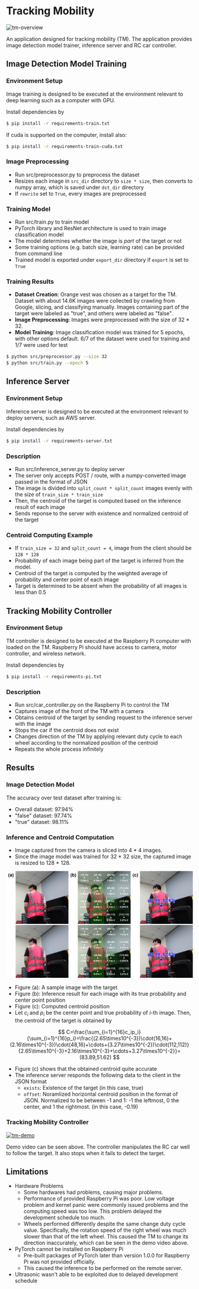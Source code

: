 # Tracking Mobility

![tm-overview](./images/tm-overview.png)

An application designed for tracking mobility (TM). The application provides image detection model trainer, inference server and RC car controller.

## Image Detection Model Training

### Environment Setup

Image training is designed to be executed at the environment relevant to deep learning such as a computer with GPU.

Install dependencies by
```sh
$ pip install -r requirements-train.txt
```

If cuda is supported on the computer, install also:
```sh
$ pip install -r requirements-train-cuda.txt
```

### Image Preprocessing

* Run src/preprocessor.py to preprocess the dataset
* Resizes each image in `src_dir` directory to `size * size`, then converts to numpy array, which is saved under `dst_dir` directory
* If `rewrite` set to `True`, every images are preprocessed

### Training Model

* Run src/train.py to train model
* PyTorch library and ResNet architecture is used to train image classification model
* The model determines whether the image is *part* of the target or not
* Some training options (e.g. batch size, learning rate) can be provided from command line
* Trained model is exported under `export_dir` directory if `export` is set to `True`

### Training Results

* **Dataset Creation**: Orange vest was chosen as a target for the TM. Dataset with about 14.6K images were collected by crawling from Google, slicing, and classifying manually. Images containing part of the target were labeled as "true", and others were labeled as "false".
* **Image Preprocessing**: Images were preprocessed with the size of 32 * 32.
* **Model Training**: Image classification model was trained for 5 epochs, with other options default. 6/7 of the dataset were used for training and 1/7 were used for test

```sh
$ python src/preprocessor.py --size 32
$ python src/train.py --epoch 5
```

## Inference Server

### Environment Setup

Inference server is designed to be executed at the environment relevant to deploy servers, such as AWS server.

Install dependencies by
```sh
$ pip install -r requirements-server.txt
```

### Description

* Run src/inference_server.py to deploy server
* The server only accepts POST / route, with a numpy-converted image passed in the format of JSON
* The image is divided into `split_count * split_count` images evenly with the size of `train_size * train_size`
* Then, the centroid of the target is computed based on the inference result of each image
* Sends reponse to the server with existence and normalized centroid of the target

### Centroid Computing Example

* If `train_size = 32` and `split_count = 4`, image from the client should be `128 * 128`
* Probability of each image being part of the target is inferred from the model.
* Centroid of the target is computed by the weighted average of probability and center point of each image
* Target is determined to be absent when the probability of all images is less than 0.5

## Tracking Mobility Controller

### Environment Setup

TM controller is designed to be executed at the Raspberry Pi computer with loaded on the TM. Raspberry Pi should have access to camera, motor controller, and wireless network.

Install dependencies by
```sh
$ pip install -r requirements-pi.txt
```

### Description

* Run src/car_controller.py on the Raspberry Pi to control the TM
* Captures image of the front of the TM with a camera
* Obtains centroid of the target by sending request to the inference server with the image
* Stops the car if the centroid does not exist
* Changes direction of the TM by applying relevant duty cycle to each wheel according to the normalized position of the centroid
* Repeats the whole process infinitely

## Results

### Image Detection Model

The accuracy over test dataset after training is:
* Overall dataset: 97.94%
* "false" dataset: 97.74%
* "true" dataset: 98.11%

### Inference and Centroid Computation

* Image captured from the camera is sliced into 4 * 4 images.
* Since the image model was trained for 32 * 32 size, the captured image is resized to 128 * 128.

![centroid-example-light](./images/centroid-example-light.png#gh-light-mode-only)
![centroid-example-dark](./images/centroid-example-dark.png#gh-dark-mode-only)

* Figure (a): A sample image with the target
* Figure (b): Inference result for each image with its true probability and center point position
* Figure (c): Computed centroid position
* Let $c_i$ and $p_i$ be the center point and true probability of $i$-th image. Then, the centroid of the target is obtained by

$$ C=\frac{\sum_{i=1}^{16}c_ip_i}{\sum_{i=1}^{16}p_i}=\frac{(2.65\times10^{-3})\cdot(16,16)+(2.16\times10^{-3})\cdot(48,16)+\cdots+(3.27\times10^{-2})\cdot(112,112)}{2.65\times10^{-3}+2.16\times10^{-3}+\cdots+3.27\times10^{-2}}=(83.89,51.62) $$

* Figure (c) shows that the obtained centroid quite accurate
* The inference server responds the following data to the client in the JSON format
    - `exists`: Existence of the target (in this case, true)
    - `offset`: Noramlized horizontal centroid position in the format of JSON. Normalized to be between -1 and 1: -1 the leftmost, 0 the center, and 1 the rightmost. (in this case, -0.19)

### Tracking Mobility Controller

[![tm-demo](https://img.youtube.com/vi/mu4dMLrJ6V8/0.jpg)](https://www.youtube.com/watch?v=mu4dMLrJ6V8)

Demo video can be seen above. The controller manipulates the RC car well to follow the target. It also stops when it fails to detect the target.

## Limitations

* Hardware Problems
    - Some hardwares had problems, causing major problems.
    - Performance of provided Raspberry Pi was poor. Low voltage problem and kernel panic were commonly issued problems and the computing speed was too low. This problem delayed the development schedule too much.
    - Wheels performed differently despite the same change duty cycle value. Specifically, the rotation speed of the right wheel was much slower than that of the left wheel. This caused the TM to change its direction inaccurately, which can be seen in the demo video above.
* PyTorch cannot be installed on Raspberry Pi
    - Pre-built packages of PyTorch later than version 1.0.0 for Raspberry Pi was not provided officially.
    - This caused the inference to be performed on the remote server.
* Ultrasonic wasn't able to be exploited due to delayed development schedule

